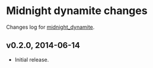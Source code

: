 Midnight dynamite changes
=========================

Changes log for
[midnight_dynamite](https://github.com/gradha/midnight_dynamite).

v0.2.0, 2014-06-14
------------------

* Initial release.
